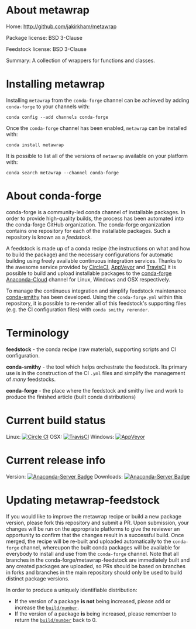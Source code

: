 About metawrap
==============

Home: http://github.com/jakirkham/metawrap

Package license: BSD 3-Clause

Feedstock license: BSD 3-Clause

Summary: A collection of wrappers for functions and classes.



Installing metawrap
===================

Installing `metawrap` from the `conda-forge` channel can be achieved by adding `conda-forge` to your channels with:

```
conda config --add channels conda-forge
```

Once the `conda-forge` channel has been enabled, `metawrap` can be installed with:

```
conda install metawrap
```

It is possible to list all of the versions of `metawrap` available on your platform with:

```
conda search metawrap --channel conda-forge
```



About conda-forge
=================

conda-forge is a community-led conda channel of installable packages.
In order to provide high-quality builds, the process has been automated into the
conda-forge GitHub organization. The conda-forge organization contains one repository
for each of the installable packages. Such a repository is known as a *feedstock*.

A feedstock is made up of a conda recipe (the instructions on what and how to build
the package) and the necessary configurations for automatic building using freely
available continuous integration services. Thanks to the awesome service provided by
[CircleCI](https://circleci.com/), [AppVeyor](http://www.appveyor.com/)
and [TravisCI](https://travis-ci.org/) it is possible to build and upload installable
packages to the [conda-forge](https://anaconda.org/conda-forge)
[Anaconda-Cloud](http://docs.anaconda.org/) channel for Linux, Windows and OSX respectively.

To manage the continuous integration and simplify feedstock maintenance
[conda-smithy](http://github.com/conda-forge/conda-smithy) has been developed.
Using the ``conda-forge.yml`` within this repository, it is possible to re-render all of
this feedstock's supporting files (e.g. the CI configuration files) with ``conda smithy rerender``.


Terminology
===========

**feedstock** - the conda recipe (raw material), supporting scripts and CI configuration.

**conda-smithy** - the tool which helps orchestrate the feedstock.
                   Its primary use is in the construction of the CI ``.yml`` files
                   and simplify the management of *many* feedstocks.

**conda-forge** - the place where the feedstock and smithy live and work to
                  produce the finished article (built conda distributions)

Current build status
====================

Linux: [![Circle CI](https://circleci.com/gh/conda-forge/metawrap-feedstock.svg?style=shield)](https://circleci.com/gh/conda-forge/metawrap-feedstock)
OSX: [![TravisCI](https://travis-ci.org/conda-forge/metawrap-feedstock.svg?branch=master)](https://travis-ci.org/conda-forge/metawrap-feedstock)
Windows: [![AppVeyor](https://ci.appveyor.com/api/projects/status/github/conda-forge/metawrap-feedstock?svg=True)](https://ci.appveyor.com/project/conda-forge/metawrap-feedstock/branch/master)

Current release info
====================
Version: [![Anaconda-Server Badge](https://anaconda.org/conda-forge/metawrap/badges/version.svg)](https://anaconda.org/conda-forge/metawrap)
Downloads: [![Anaconda-Server Badge](https://anaconda.org/conda-forge/metawrap/badges/downloads.svg)](https://anaconda.org/conda-forge/metawrap)


Updating metawrap-feedstock
===========================

If you would like to improve the metawrap recipe or build a new
package version, please fork this repository and submit a PR. Upon submission,
your changes will be run on the appropriate platforms to give the reviewer an
opportunity to confirm that the changes result in a successful build. Once
merged, the recipe will be re-built and uploaded automatically to the
`conda-forge` channel, whereupon the built conda packages will be available for
everybody to install and use from the `conda-forge` channel.
Note that all branches in the conda-forge/metawrap-feedstock are
immediately built and any created packages are uploaded, so PRs should be based
on branches in forks and branches in the main repository should only be used to
build distinct package versions.

In order to produce a uniquely identifiable distribution:
 * If the version of a package **is not** being increased, please add or increase
   the [``build/number``](http://conda.pydata.org/docs/building/meta-yaml.html#build-number-and-string).
 * If the version of a package **is** being increased, please remember to return
   the [``build/number``](http://conda.pydata.org/docs/building/meta-yaml.html#build-number-and-string)
   back to 0.

